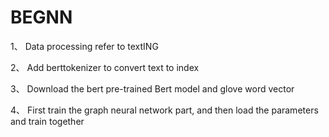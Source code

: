# BEGNN

1、
Data processing refer to textING

2、
Add berttokenizer to convert text to index

3、
Download the bert pre-trained Bert model and glove word vector

4、
First train the graph neural network part, and then load the parameters and train together
